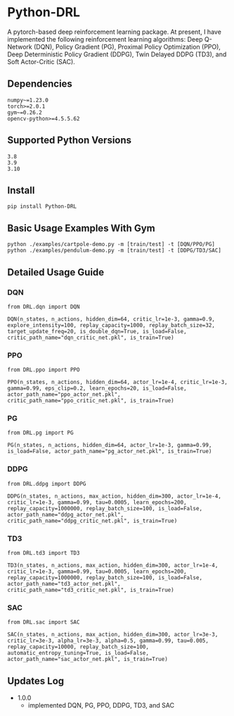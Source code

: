 # Python-DRL
A pytorch-based deep reinforcement learning package. At present, I have implemented the following reinforcement learning algorithms: Deep Q-Network (DQN), Policy Gradient (PG), Proximal Policy Optimization (PPO), Deep Deterministic Policy Gradient (DDPG), Twin Delayed DDPG (TD3), and Soft Actor-Critic (SAC).

## Dependencies
```
numpy~=1.23.0
torch>=2.0.1
gym~=0.26.2
opencv-python>=4.5.5.62
```

## Supported Python Versions
```
3.8
3.9
3.10
```

## Install
```
pip install Python-DRL
```

## Basic Usage Examples With Gym
```
python ./examples/cartpole-demo.py -m [train/test] -t [DQN/PPO/PG]
python ./examples/pendulum-demo.py -m [train/test] -t [DDPG/TD3/SAC]
```

## Detailed Usage Guide
### DQN
```
from DRL.dqn import DQN

DQN(n_states, n_actions, hidden_dim=64, critic_lr=1e-3, gamma=0.9, explore_intensity=100, replay_capacity=1000, replay_batch_size=32, target_update_freq=20, is_double_dqn=True, is_load=False, critic_path_name="dqn_critic_net.pkl", is_train=True)
```

### PPO
```
from DRL.ppo import PPO

PPO(n_states, n_actions, hidden_dim=64, actor_lr=1e-4, critic_lr=1e-3, gamma=0.99, eps_clip=0.2, learn_epochs=20, is_load=False, actor_path_name="ppo_actor_net.pkl", critic_path_name="ppo_critic_net.pkl", is_train=True)
```

### PG
```
from DRL.pg import PG

PG(n_states, n_actions, hidden_dim=64, actor_lr=1e-3, gamma=0.99, is_load=False, actor_path_name="pg_actor_net.pkl", is_train=True)
```

### DDPG
```
from DRL.ddpg import DDPG

DDPG(n_states, n_actions, max_action, hidden_dim=300, actor_lr=1e-4, critic_lr=1e-3, gamma=0.99, tau=0.0005, learn_epochs=200, replay_capacity=1000000, replay_batch_size=100, is_load=False, actor_path_name="ddpg_actor_net.pkl", critic_path_name="ddpg_critic_net.pkl", is_train=True)
```

### TD3
```
from DRL.td3 import TD3

TD3(n_states, n_actions, max_action, hidden_dim=300, actor_lr=1e-4, critic_lr=1e-3, gamma=0.99, tau=0.0005, learn_epochs=200, replay_capacity=1000000, replay_batch_size=100, is_load=False, actor_path_name="td3_actor_net.pkl", critic_path_name="td3_critic_net.pkl", is_train=True)
```

### SAC
```
from DRL.sac import SAC

SAC(n_states, n_actions, max_action, hidden_dim=300, actor_lr=3e-3, critic_lr=3e-3, alpha_lr=3e-3, alpha=0.5, gamma=0.99, tau=0.005, replay_capacity=10000, replay_batch_size=100, automatic_entropy_tuning=True, is_load=False, actor_path_name="sac_actor_net.pkl", is_train=True)
```

## Updates Log
- 1.0.0
  - implemented DQN, PG, PPO, DDPG, TD3, and SAC
